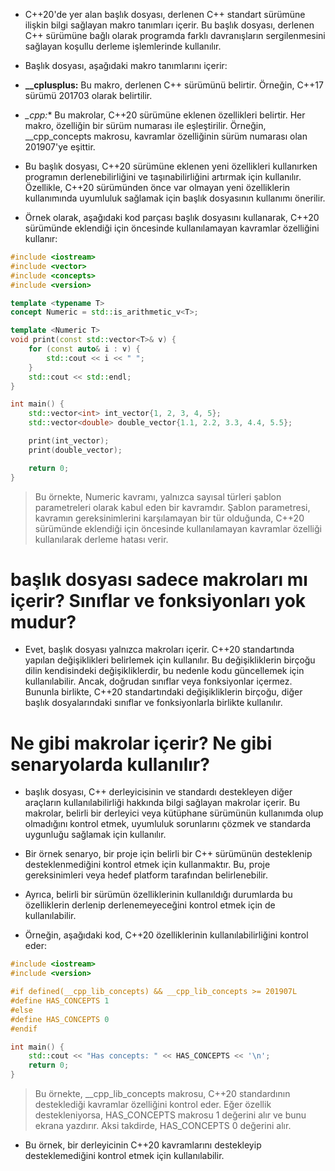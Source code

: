 - C++20'de yer alan <version> başlık dosyası, derlenen C++ standart sürümüne ilişkin bilgi sağlayan makro tanımları içerir. Bu başlık dosyası, derlenen C++ sürümüne bağlı olarak programda farklı davranışların sergilenmesini sağlayan koşullu derleme işlemlerinde kullanılır.

- Başlık dosyası, aşağıdaki makro tanımlarını içerir:

- **__cplusplus:** Bu makro, derlenen C++ sürümünü belirtir. Örneğin, C++17 sürümü 201703 olarak belirtilir.
- **_cpp*:** Bu makrolar, C++20 sürümüne eklenen özellikleri belirtir. Her makro, özelliğin bir sürüm numarası ile eşleştirilir. Örneğin, __cpp_concepts makrosu, kavramlar özelliğinin sürüm numarası olan 201907'ye eşittir.
- Bu başlık dosyası, C++20 sürümüne eklenen yeni özellikleri kullanırken programın derlenebilirliğini ve taşınabilirliğini artırmak için kullanılır. Özellikle, C++20 sürümünden önce var olmayan yeni özelliklerin kullanımında uyumluluk sağlamak için <version> başlık dosyasının kullanımı önerilir.

- Örnek olarak, aşağıdaki kod parçası <version> başlık dosyasını kullanarak, C++20 sürümünde eklendiği için öncesinde kullanılamayan kavramlar özelliğini kullanır:

```CPP
#include <iostream>
#include <vector>
#include <concepts>
#include <version>

template <typename T>
concept Numeric = std::is_arithmetic_v<T>;

template <Numeric T>
void print(const std::vector<T>& v) {
    for (const auto& i : v) {
        std::cout << i << " ";
    }
    std::cout << std::endl;
}

int main() {
    std::vector<int> int_vector{1, 2, 3, 4, 5};
    std::vector<double> double_vector{1.1, 2.2, 3.3, 4.4, 5.5};

    print(int_vector);
    print(double_vector);

    return 0;
}

```

> Bu örnekte, Numeric kavramı, yalnızca sayısal türleri şablon parametreleri olarak kabul eden bir kavramdır. Şablon parametresi, kavramın gereksinimlerini karşılamayan bir tür olduğunda, C++20 sürümünde eklendiği için öncesinde kullanılamayan kavramlar özelliği kullanılarak derleme hatası verir.

# <version> başlık dosyası sadece makroları mı içerir? Sınıflar ve fonksiyonları yok mudur?

- Evet, <version> başlık dosyası yalnızca makroları içerir. C++20 standartında yapılan değişiklikleri belirlemek için kullanılır. Bu değişikliklerin birçoğu dilin kendisindeki değişikliklerdir, bu nedenle kodu güncellemek için kullanılabilir. Ancak, doğrudan sınıflar veya fonksiyonlar içermez. Bununla birlikte, C++20 standartındaki değişikliklerin birçoğu, diğer başlık dosyalarındaki sınıflar ve fonksiyonlarla birlikte kullanılır.

# Ne gibi makrolar içerir? Ne gibi senaryolarda kullanılır?

- <version> başlık dosyası, C++ derleyicisinin ve standardı destekleyen diğer araçların kullanılabilirliği hakkında bilgi sağlayan makrolar içerir. Bu makrolar, belirli bir derleyici veya kütüphane sürümünün kullanımda olup olmadığını kontrol etmek, uyumluluk sorunlarını çözmek ve standarda uygunluğu sağlamak için kullanılır.

- Bir örnek senaryo, bir proje için belirli bir C++ sürümünün desteklenip desteklenmediğini kontrol etmek için kullanmaktır. Bu, proje gereksinimleri veya hedef platform tarafından belirlenebilir.

- Ayrıca, belirli bir sürümün özelliklerinin kullanıldığı durumlarda bu özelliklerin derlenip derlenemeyeceğini kontrol etmek için de kullanılabilir.

- Örneğin, aşağıdaki kod, C++20 özelliklerinin kullanılabilirliğini kontrol eder:

```CPP
#include <iostream>
#include <version>

#if defined(__cpp_lib_concepts) && __cpp_lib_concepts >= 201907L
#define HAS_CONCEPTS 1
#else
#define HAS_CONCEPTS 0
#endif

int main() {
    std::cout << "Has concepts: " << HAS_CONCEPTS << '\n';
    return 0;
}

```

> Bu örnekte, __cpp_lib_concepts makrosu, C++20 standardının desteklediği kavramlar özelliğini kontrol eder. Eğer özellik destekleniyorsa, HAS_CONCEPTS makrosu 1 değerini alır ve bunu ekrana yazdırır. Aksi takdirde, HAS_CONCEPTS 0 değerini alır.

- Bu örnek, bir derleyicinin C++20 kavramlarını destekleyip desteklemediğini kontrol etmek için kullanılabilir.
















